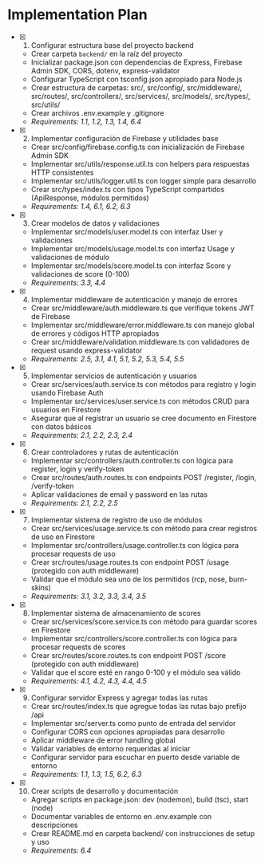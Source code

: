 # Implementation Plan

- [x] 1. Configurar estructura base del proyecto backend





  - Crear carpeta `backend/` en la raíz del proyecto
  - Inicializar package.json con dependencias de Express, Firebase Admin SDK, CORS, dotenv, express-validator
  - Configurar TypeScript con tsconfig.json apropiado para Node.js
  - Crear estructura de carpetas: src/, src/config/, src/middleware/, src/routes/, src/controllers/, src/services/, src/models/, src/types/, src/utils/
  - Crear archivos .env.example y .gitignore
  - _Requirements: 1.1, 1.2, 1.3, 1.4, 6.4_

- [x] 2. Implementar configuración de Firebase y utilidades base





  - Crear src/config/firebase.config.ts con inicialización de Firebase Admin SDK
  - Implementar src/utils/response.util.ts con helpers para respuestas HTTP consistentes
  - Implementar src/utils/logger.util.ts con logger simple para desarrollo
  - Crear src/types/index.ts con tipos TypeScript compartidos (ApiResponse, módulos permitidos)
  - _Requirements: 1.4, 6.1, 6.2, 6.3_

- [x] 3. Crear modelos de datos y validaciones





  - Implementar src/models/user.model.ts con interfaz User y validaciones
  - Implementar src/models/usage.model.ts con interfaz Usage y validaciones de módulo
  - Implementar src/models/score.model.ts con interfaz Score y validaciones de score (0-100)
  - _Requirements: 3.3, 4.4_

- [x] 4. Implementar middleware de autenticación y manejo de errores





  - Crear src/middleware/auth.middleware.ts que verifique tokens JWT de Firebase
  - Implementar src/middleware/error.middleware.ts con manejo global de errores y códigos HTTP apropiados
  - Crear src/middleware/validation.middleware.ts con validadores de request usando express-validator
  - _Requirements: 2.5, 3.1, 4.1, 5.1, 5.2, 5.3, 5.4, 5.5_

- [x] 5. Implementar servicios de autenticación y usuarios





  - Crear src/services/auth.service.ts con métodos para registro y login usando Firebase Auth
  - Implementar src/services/user.service.ts con métodos CRUD para usuarios en Firestore
  - Asegurar que al registrar un usuario se cree documento en Firestore con datos básicos
  - _Requirements: 2.1, 2.2, 2.3, 2.4_

- [x] 6. Crear controladores y rutas de autenticación





  - Implementar src/controllers/auth.controller.ts con lógica para register, login y verify-token
  - Crear src/routes/auth.routes.ts con endpoints POST /register, /login, /verify-token
  - Aplicar validaciones de email y password en las rutas
  - _Requirements: 2.1, 2.2, 2.5_

- [x] 7. Implementar sistema de registro de uso de módulos





  - Crear src/services/usage.service.ts con método para crear registros de uso en Firestore
  - Implementar src/controllers/usage.controller.ts con lógica para procesar requests de uso
  - Crear src/routes/usage.routes.ts con endpoint POST /usage (protegido con auth middleware)
  - Validar que el módulo sea uno de los permitidos (rcp, nose, burn-skins)
  - _Requirements: 3.1, 3.2, 3.3, 3.4, 3.5_

- [x] 8. Implementar sistema de almacenamiento de scores





  - Crear src/services/score.service.ts con método para guardar scores en Firestore
  - Implementar src/controllers/score.controller.ts con lógica para procesar requests de scores
  - Crear src/routes/score.routes.ts con endpoint POST /score (protegido con auth middleware)
  - Validar que el score esté en rango 0-100 y el módulo sea válido
  - _Requirements: 4.1, 4.2, 4.3, 4.4, 4.5_

- [x] 9. Configurar servidor Express y agregar todas las rutas





  - Crear src/routes/index.ts que agregue todas las rutas bajo prefijo /api
  - Implementar src/server.ts como punto de entrada del servidor
  - Configurar CORS con opciones apropiadas para desarrollo
  - Aplicar middleware de error handling global
  - Validar variables de entorno requeridas al iniciar
  - Configurar servidor para escuchar en puerto desde variable de entorno
  - _Requirements: 1.1, 1.3, 1.5, 6.2, 6.3_

- [x] 10. Crear scripts de desarrollo y documentación





  - Agregar scripts en package.json: dev (nodemon), build (tsc), start (node)
  - Documentar variables de entorno en .env.example con descripciones
  - Crear README.md en carpeta backend/ con instrucciones de setup y uso
  - _Requirements: 6.4_
